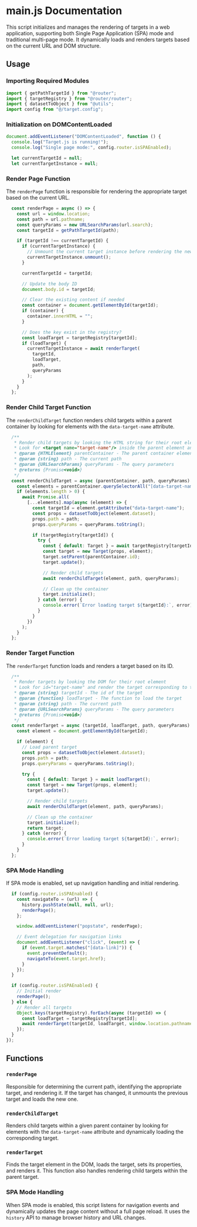 # main.js Documentation

This script initializes and manages the rendering of targets in a web application, supporting both Single Page Application (SPA) mode and traditional multi-page mode. It dynamically loads and renders targets based on the current URL and DOM structure.

## Usage

### Importing Required Modules

```javascript
import { getPathTargetId } from "@router";
import { targetRegistry } from "@router/router";
import { datasetToObject } from "@utils";
import config from "@/target.config";
```

### Initialization on DOMContentLoaded

```javascript
document.addEventListener("DOMContentLoaded", function () {
  console.log("Target.js is running!");
  console.log("Single page mode:", config.router.isSPAEnabled);

  let currentTargetId = null;
  let currentTargetInstance = null;
```

### Render Page Function

The `renderPage` function is responsible for rendering the appropriate target based on the current URL.

```javascript
  const renderPage = async () => {
    const url = window.location;
    const path = url.pathname;
    const queryParams = new URLSearchParams(url.search);
    const targetId = getPathTargetId(path);

    if (targetId !== currentTargetId) {
      if (currentTargetInstance) {
        // Unmount the current target instance before rendering the new one
        currentTargetInstance.unmount();
      }

      currentTargetId = targetId;

      // Update the body ID
      document.body.id = targetId;

      // Clear the existing content if needed
      const container = document.getElementById(targetId);
      if (container) {
        container.innerHTML = "";
      }

      // Does the key exist in the registry?
      const loadTarget = targetRegistry[targetId];
      if (loadTarget) {
        currentTargetInstance = await renderTarget(
          targetId,
          loadTarget,
          path,
          queryParams
        );
      }
    }
  };
```

### Render Child Target Function

The `renderChildTarget` function renders child targets within a parent container by looking for elements with the `data-target-name` attribute.

```javascript
  /**
   * Render child targets by looking the HTML string for their root element
   * Look for <target name="target-name"/> inside the parent element and render the target corresponding to the name
   * @param {HTMLElement} parentContainer - The parent container element
   * @param {string} path - The current path
   * @param {URLSearchParams} queryParams - The query parameters
   * @returns {Promise<void>}
   */
  const renderChildTarget = async (parentContainer, path, queryParams) => {
    const elements = parentContainer.querySelectorAll("[data-target-name]");
    if (elements.length > 0) {
      await Promise.all(
        [...elements].map(async (element) => {
          const targetId = element.getAttribute("data-target-name");
          const props = datasetToObject(element.dataset);
          props.path = path;
          props.queryParams = queryParams.toString();

          if (targetRegistry[targetId]) {
            try {
              const { default: Target } = await targetRegistry[targetId]();
              const target = new Target(props, element);
              target.setParent(parentContainer.id);
              target.update();

              // Render child targets
              await renderChildTarget(element, path, queryParams);

              // Clean up the container
              target.initialize();
            } catch (error) {
              console.error(`Error loading target ${targetId}:`, error);
            }
          }
        })
      );
    }
  };
```

### Render Target Function

The `renderTarget` function loads and renders a target based on its ID.

```javascript
  /**
   * Render targets by looking the DOM for their root element
   * Look for id="target-name" and render the target corresponding to the name
   * @param {string} targetId - The id of the target
   * @param {function} loadTarget - The function to load the target
   * @param {string} path - The current path
   * @param {URLSearchParams} queryParams - The query parameters
   * @returns {Promise<void>}
   */
  const renderTarget = async (targetId, loadTarget, path, queryParams) => {
    const element = document.getElementById(targetId);

    if (element) {
      // Load parent target
      const props = datasetToObject(element.dataset);
      props.path = path;
      props.queryParams = queryParams.toString();

      try {
        const { default: Target } = await loadTarget();
        const target = new Target(props, element);
        target.update();

        // Render child targets
        await renderChildTarget(element, path, queryParams);

        // Clean up the container
        target.initialize();
        return target;
      } catch (error) {
        console.error(`Error loading target ${targetId}:`, error);
      }
    }
  };
```

### SPA Mode Handling

If SPA mode is enabled, set up navigation handling and initial rendering.

```javascript
  if (config.router.isSPAEnabled) {
    const navigateTo = (url) => {
      history.pushState(null, null, url);
      renderPage();
    };

    window.addEventListener("popstate", renderPage);

    // Event delegation for navigation links
    document.addEventListener("click", (event) => {
      if (event.target.matches("[data-link]")) {
        event.preventDefault();
        navigateTo(event.target.href);
      }
    });
  }

  if (config.router.isSPAEnabled) {
    // Initial render
    renderPage();
  } else {
    // Render all targets
    Object.keys(targetRegistry).forEach(async (targetId) => {
      const loadTarget = targetRegistry[targetId];
      await renderTarget(targetId, loadTarget, window.location.pathname, new URLSearchParams(window.location.search));
    });
  }
});
```

## Functions

### `renderPage`

Responsible for determining the current path, identifying the appropriate target, and rendering it. If the target has changed, it unmounts the previous target and loads the new one.

### `renderChildTarget`

Renders child targets within a given parent container by looking for elements with the `data-target-name` attribute and dynamically loading the corresponding target.

### `renderTarget`

Finds the target element in the DOM, loads the target, sets its properties, and renders it. This function also handles rendering child targets within the parent target.

### SPA Mode Handling

When SPA mode is enabled, this script listens for navigation events and dynamically updates the page content without a full page reload. It uses the `history` API to manage browser history and URL changes.
